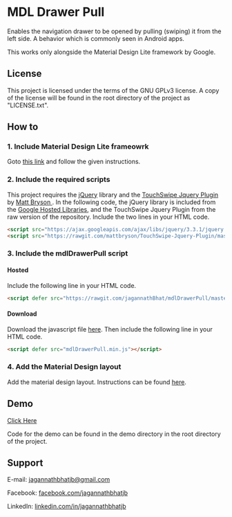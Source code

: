 # MDL Drawer Pull

Enables the navigation drawer to be opened by pulling (swiping) it from the left side. A behavior which is commonly seen in Android apps.


This works only alongside the Material Design Lite framework by Google.


## License


This project is licensed under the terms of the GNU GPLv3 license. A copy of the license will be found in the root directory of the project as "LICENSE.txt".


## How to


### 1. Include Material Design Lite frameowrk


Goto [this link](https://getmdl.io/started/index.html) and follow the given instructions.


### 2. Include the required scripts


This project requires the [jQuery](https://jquery.com/) library and the [TouchSwipe Jquery Plugin](https://github.com/mattbryson/TouchSwipe-Jquery-Plugin) by [Matt Bryson
](https://github.com/mattbryson). In the following code, the jQuery library is included from the [Google Hosted Libraries](https://developers.google.com/speed/libraries/), and the TouchSwipe Jquery Plugin from the raw version of the repository. Include the two lines in your HTML code.


```HTML
<script src="https://ajax.googleapis.com/ajax/libs/jquery/3.3.1/jquery.min.js"></script>
<script src="https://rawgit.com/mattbryson/TouchSwipe-Jquery-Plugin/master/jquery.touchSwipe.min.js"></script>
````


### 3. Include the mdlDrawerPull script


#### Hosted


Include the following line in your HTML code.


```HTML
<script defer src="https://rawgit.com/jagannathBhat/mdlDrawerPull/master/mdlDrawerPull.min.js"></script>
````


#### Download


Download the javascript file [here](https://rawgit.com/jagannathBhat/mdlDrawerPull/master/mdlDrawerPull.min.js). Then include the following line in your HTML code.


```HTML
<script defer src="mdlDrawerPull.min.js"></script>
````


### 4. Add the Material Design layout


Add the material design layout. Instructions can be found [here](https://getmdl.io/components/index.html#layout-section).


## Demo


[Click Here](https://rawgit.com/jagannathBhat/mdlDrawerPull/master/demo/index.html)

Code for the demo can be found in the demo directory in the root directory of the project.


## Support


E-mail: [jagannathbhatjb@gmail.com](mailto:jagannathbhatjb@gmail.com)

Facebook: [facebook.com/jagannathbhatjb](https://facebook.com/jagannathbhatjb)

LinkedIn: [linkedin.com/in/jagannathbhatjb](https://linkedin.com/in/jagannathbhatjb)
